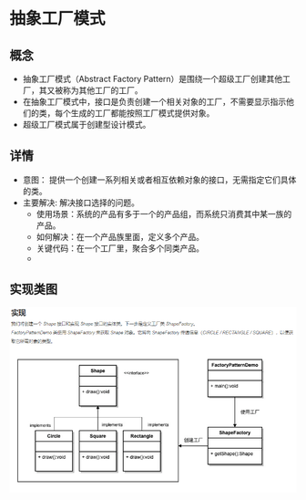 # 抽象工厂模式

## 概念

- 抽象工厂模式（Abstract Factory Pattern）是围绕一个超级工厂创建其他工厂，其又被称为其他工厂的工厂。
- 在抽象工厂模式中，接口是负责创建一个相关对象的工厂，不需要显示指示他们的类，每个生成的工厂都能按照工厂模式提供对象。
- 超级工厂模式属于创建型设计模式。

## 详情

- 意图： 提供一个创建一系列相关或者相互依赖对象的接口，无需指定它们具体的类。
- 主要解决: 解决接口选择的问题。
  - 使用场景：系统的产品有多于一个的产品组，而系统只消费其中某一族的产品。
  - 如何解决：在一个产品族里面，定义多个产品。
  - 关键代码：在一个工厂里，聚合多个同类产品。
  - 

## 实现类图

![factory pattern.png](..%2F..%2F..%2FFactoryPattern%2Fimages%2Ffactory%20pattern.png)